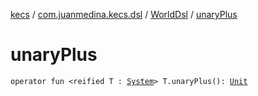 [kecs](../../index.md) / [com.juanmedina.kecs.dsl](../index.md) / [WorldDsl](index.md) / [unaryPlus](./unary-plus.md)

# unaryPlus

`operator fun <reified T : `[`System`](../../com.juanmedina.kecs.system/-system/index.md)`> T.unaryPlus(): `[`Unit`](https://kotlinlang.org/api/latest/jvm/stdlib/kotlin/-unit/index.html)